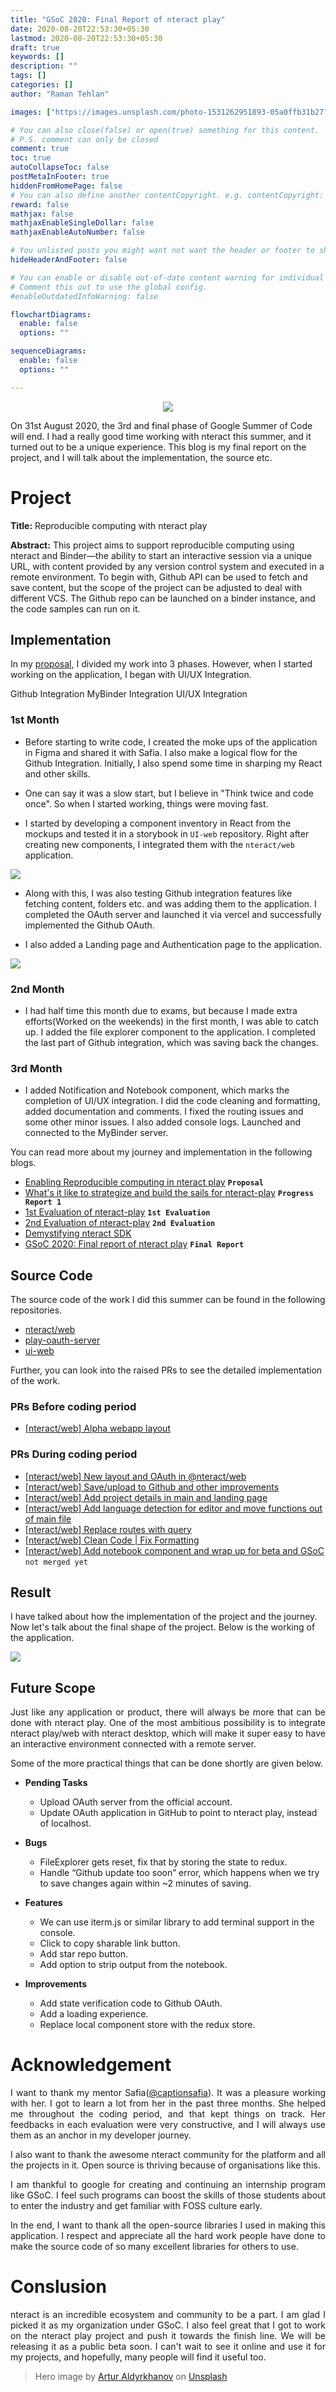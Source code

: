 ```yaml
---
title: "GSoC 2020: Final Report of nteract play"
date: 2020-08-20T22:53:30+05:30
lastmod: 2020-08-20T22:53:30+05:30
draft: true
keywords: []
description: ""
tags: []
categories: []
author: "Raman Tehlan"

images: ["https://images.unsplash.com/photo-1531262951893-05a0ffb31b27?ixlib=rb-1.2.1&ixid=eyJhcHBfaWQiOjEyMDd9&auto=format&fit=crop&w=1350&q=80"]

# You can also close(false) or open(true) something for this content.
# P.S. comment can only be closed
comment: true
toc: true
autoCollapseToc: false
postMetaInFooter: true
hiddenFromHomePage: false
# You can also define another contentCopyright. e.g. contentCopyright: "This is another copyright."
reward: false
mathjax: false
mathjaxEnableSingleDollar: false
mathjaxEnableAutoNumber: false

# You unlisted posts you might want not want the header or footer to show
hideHeaderAndFooter: false

# You can enable or disable out-of-date content warning for individual post.
# Comment this out to use the global config.
#enableOutdatedInfoWarning: false

flowchartDiagrams:
  enable: false
  options: ""

sequenceDiagrams: 
  enable: false
  options: ""

---
```


<!--more-->

<p align="center">
<img src="https://images.unsplash.com/photo-1531262951893-05a0ffb31b27?ixlib=rb-1.2.1&ixid=eyJhcHBfaWQiOjEyMDd9&auto=format&fit=crop&w=1350&q=80" />
</p>

On 31st August 2020, the 3rd and final phase of Google Summer of Code will end. I had a really good time working with nteract this summer, and it turned out to be a unique experience. This blog is my final report on the project, and I will talk about the implementation, the source etc.

# Project

**Title:** Reproducible computing with nteract play

**Abstract:** This project aims to support reproducible computing using nteract and Binder—the ability to start an interactive session via a unique URL, with content provided by any version control system and executed in a remote environment. To begin with, Github API can be used to fetch and save content, but the scope of the project can be adjusted to deal with different VCS. The Github repo can be launched on a binder instance, and the code samples can run on it.

## **Implementation**
In my <a href="#">proposal</a>, I divided my work into 3 phases. However, when I started working on the application, I began with UI/UX Integration. 

Github Integration
MyBinder Integration
UI/UX Integration

### 1st Month

- Before starting to write code, I created the moke ups of the application in Figma and shared it with Safia. I also make a logical flow for the Github Integration. Initially, I also spend some time in sharping my React and other skills. 

- One can say it was a slow start, but I believe in "Think twice and code once". So when I started working, things were moving fast. 

- I started by developing a component inventory in React from the mockups and tested it in a storybook in `UI-web` repository. Right after creating new components, I integrated them with the `nteract/web` application. 
<img src="https://user-images.githubusercontent.com/29037312/91600198-2d690180-e985-11ea-9bbb-63be300a1ee8.png" />

- Along with this, I was also testing Github integration features like fetching content, folders etc. and was adding them to the application. I completed the OAuth server and launched it via vercel and successfully implemented the Github OAuth.

- I also added a Landing page and Authentication page to the application.
<img src="https://user-images.githubusercontent.com/29037312/91600338-6bfebc00-e985-11ea-8875-74e1d4de4688.png" />

### 2nd Month

- I had half time this month due to exams, but because I made extra efforts(Worked on the weekends) in the first month, I was able to catch up. I added the file explorer component to the application. I completed the last part of Github integration, which was saving back the changes.

### 3rd Month

- I added Notification and Notebook component, which marks the completion of UI/UX integration. I did the code cleaning and formatting, added documentation and comments. I fixed the routing issues and some other minor issues. I also added console logs. Launched and connected to the MyBinder server.

You can read more about my journey and implementation in the following blogs.

- <a href="https://ramantehlan.github.io/blog/post/2020/gsoc/proposal/">Enabling Reproducible computing in nteract play</a> **`Proposal`**
- <a href="https://ramantehlan.github.io/blog/post/2020/gsoc/progress-report-1/">What's it like to strategize and build the sails for nteract-play</a> **`Progress Report 1`**
- <a href="https://ramantehlan.github.io/blog/post/2020/gsoc/progress-report-2/">1st Evaluation of nteract-play</a> **`1st Evaluation`** 
- <a href="https://ramantehlan.github.io/blog/post/2020/gsoc/progress-report-3/">2nd Evaluation of nteract-play</a> **`2nd Evaluation`**
- <a href="https://ramantehlan.github.io/blog/post/2020/gsoc/demystifying-nteract-sdk/">Demystifying nteract SDK</a>
- <a href="https://ramantehlan.github.io/blog/post/2020/gsoc/demystifying-nteract-sdk/">GSoC 2020: Final report of nteract play</a> **`Final Report`**


## **Source Code**

The source code of the work I did this summer can be found in the following repositories. 

- [nteract/web](https://github.com/nteract/nteract/tree/main/applications/web)
- [play-oauth-server](https://github.com/nteract/play-oauth-server)
- [ui-web](https://github.com/nteract/ui-web)

Further, you can look into the raised PRs to see the detailed implementation of the work.

### PRs Before coding period

- [[nteract/web] Alpha webapp layout](https://github.com/nteract/nteract/pull/4966)

### PRs During coding period

- [[nteract/web] New layout and OAuth in @nteract/web](https://github.com/nteract/nteract/pull/5167)
- [[nteract/web] Save/upload to Github and other improvements](https://github.com/nteract/nteract/pull/5240)
- [[nteract/web] Add project details in main and landing page](https://github.com/nteract/nteract/pull/5246)
- [[nteract/web] Add language detection for editor and move functions out of main file](https://github.com/nteract/nteract/pull/5249)
- [[nteract/web] Replace routes with query](https://github.com/nteract/nteract/pull/5251)
- [[nteract/web] Clean Code | Fix Formatting](https://github.com/nteract/nteract/pull/5261)
- [[nteract/web] Add notebook component and wrap up for beta and GSoC](https://github.com/nteract/nteract/pull/5257) `not merged yet`


## **Result**
I have talked about how the implementation of the project and the journey. Now let's talk about the final shape of the project. Below is the working of the application.

<img src="https://user-images.githubusercontent.com/29037312/91562211-722b7300-e95a-11ea-8fd0-b8340c788f0e.gif" />

## **Future Scope**

<p style="text-align:justify;">
Just like any application or product, there will always be more that can be done with nteract play. One of the most ambitious possibility is to integrate nteract play/web with nteract desktop, which will make it super easy to have an interactive environment connected with a remote server.
</p>

Some of the more practical things that can be done shortly are given below. 

- **Pending Tasks**
  - Upload OAuth server from the official account.
  - Update OAuth application in GitHub to point to nteract play, instead of localhost.

- **Bugs**
  - FileExplorer gets reset, fix that by storing the state to redux.
  - Handle “Github update too soon” error, which happens when we try to save changes again within ~2 minutes of saving.

- **Features**
  - We can use iterm.js or similar library to add terminal support in the console.
  - Click to copy sharable link button.
  - Add star repo button.
  - Add option to strip output from the notebook.

- **Improvements**
  - Add state verification code to Github OAuth.
  - Add a loading experience.
  - Replace local component store with the redux store.


# Acknowledgement

<p style="text-align:justify;">
I want to thank my mentor Safia(<a href="https://twitter.com/captainsafia">@captionsafia</a>). It was a pleasure working with her. I got to learn a lot from her in the past three months. She helped me throughout the coding period, and that kept things on track. Her feedbacks in each evaluation were very constructive, and I will always use them as an anchor in my developer journey. 
</p>

<p style="text-align:justify;">
I also want to thank the awesome nteract community for the platform and all the projects in it. Open source is thriving because of organisations like this. 
</p>

<p style="text-align:justify;">
I am thankful to google for creating and continuing an internship program like GSoC. I feel such programs can boost the skills of those students about to enter the industry and get familiar with FOSS culture early.
</p>

<p style="text-align:justify;">
In the end, I want to thank all the open-source libraries I used in making this application. I respect and appreciate all the hard work people have done to make the source code of so many excellent libraries for others to use.
</p>

# Conslusion


<p style="text-align:justify;">
nteract is an incredible ecosystem and community to be a part. I am glad I picked it as my organization under GSoC. I also feel great that I got to work on the nteract play project and push it towards the finish line. We will be releasing it as a public beta soon. I can't wait to see it online and use it for my projects, and hopefully, many people will find it useful too.
</p>


> Hero image by [Artur Aldyrkhanov](https://unsplash.com/@aldyrkhanov) on [Unsplash](https://unsplash.com/photos/CDpCbaOThwg)


